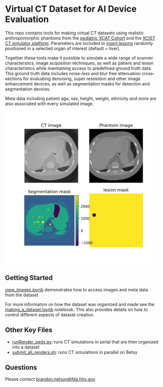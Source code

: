 # Virtual CT Dataset for AI Device Evaluation

This repo contains tools for making virtual CT datasets using realistic anthropomorphic phantoms from the [pediatric XCAT Cohort](https://aapm.onlinelibrary.wiley.com/doi/full/10.1118/1.4926847) and the [XCIST CT simulator platform](https://github.com/xcist). Parameters are included to [insert lesions](lesions.py) randomly positioned in a selected organ of interest (default = liver).

Together these tools make it possible to simulate a wide range of scanner characterstics, image acquisition techniques, as well as patient and lesion characteristics while maintaining access to predefined ground truth data. This ground truth data includes noise-less and blur free attenuation cross-sections for evaluating denoising, super resolution and other image enhancement devices, as well as segmentation masks for detection and segmentation devices.

Meta data including patient age, sex, height, weight, ethnicity and more are also associated with every simulated image.

![](example.png)

## Getting Started

[view_images.ipynb](view_images.ipynb) demonstrates how to access images and meta data from the dataset

For more information on how the dataset was organized and made see the [making_a_dataset.ipynb](making_a_dataset.ipynb) notebook. This also provides details on how to control different aspects of dataset creation.

## Other Key Files

- [runRender_peds.py](runRender_peds.py): runs CT simulations in serial that are then organized into a dataset
- [submit_all_renders.sh](submit_all_renders.sh): runs CT simulations in parallel on Betsy

## Questions

Please contact [brandon.nelson@fda.hhs.gov](mailto:[brandon.nelson@fda.hhs.gov])